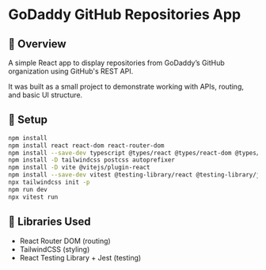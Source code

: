 
# GoDaddy GitHub Repositories App

## 🧪 Overview
A simple React app to display repositories from GoDaddy’s GitHub organization using GitHub's REST API.

It was built as a small project to demonstrate working with APIs, routing, and basic UI structure.

## 🚀 Setup
```bash
npm install
npm install react react-dom react-router-dom
npm install --save-dev typescript @types/react @types/react-dom @types/react-router-dom
npm install -D tailwindcss postcss autoprefixer
npm install -D vite @vitejs/plugin-react
npm install --save-dev vitest @testing-library/react @testing-library/jest-dom jsdom
npx tailwindcss init -p
npm run dev
npx vitest run
```

## 🧰 Libraries Used
- React Router DOM (routing)
- TailwindCSS (styling)
- React Testing Library + Jest (testing)

